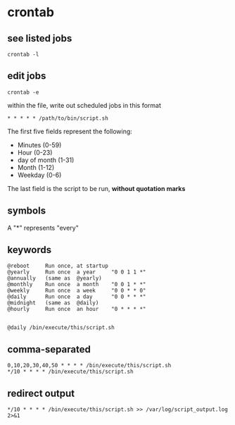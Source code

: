 # crontab

## see listed jobs 
`crontab -l`


## edit jobs
`crontab -e`


within the file, write out scheduled jobs in this format

```
* * * * * /path/to/bin/script.sh
```

The first five fields represent the following:

+ Minutes (0-59)
+ Hour (0-23)
+ day of month (1-31)
+ Month (1-12)
+ Weekday (0-6)

The last field is the script to be run, **without quotation marks**


## symbols
A "*" represents "every"

## keywords
```
@reboot     Run once, at startup
@yearly     Run once  a year     "0 0 1 1 *"
@annually   (same as  @yearly)
@monthly    Run once  a month    "0 0 1 * *"
@weekly     Run once  a week     "0 0 * * 0"
@daily      Run once  a day      "0 0 * * *"
@midnight   (same as  @daily)
@hourly     Run once  an hour    "0 * * * *"


@daily /bin/execute/this/script.sh
```


## comma-separated
```
0,10,20,30,40,50 * * * * /bin/execute/this/script.sh
*/10 * * * * /bin/execute/this/script.sh
```


## redirect output
```
*/10 * * * * /bin/execute/this/script.sh >> /var/log/script_output.log 2>&1
```

